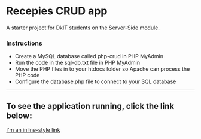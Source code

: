 # Recepies CRUD app
A starter project for DkIT students on the Server-Side module.
### Instructions
* Create a MySQL database called php-crud in PHP MyAdmin
* Run the code in the sql-db.txt file in PHP MyAdmin
* Move the PHP files in to your htdocs folder so Apache can process the PHP code
* Configure the database.php file to connect to your SQL database

***
## To see the application running, click the link below:

[I'm an inline-style link](https://www.google.com)